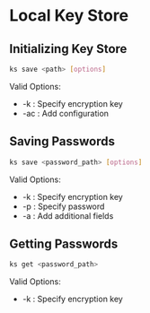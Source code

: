 # Local Key Store

## Initializing Key Store
```bash
ks save <path> [options] 
```
Valid Options:
* -k  : Specify encryption key
* -ac : Add configuration

## Saving Passwords
```bash
ks save <password_path> [options] 
```
Valid Options:
* -k : Specify encryption key
* -p : Specify password
* -a : Add additional fields

## Getting Passwords
```bash
ks get <password_path>
```
Valid Options:
* -k : Specify encryption key

